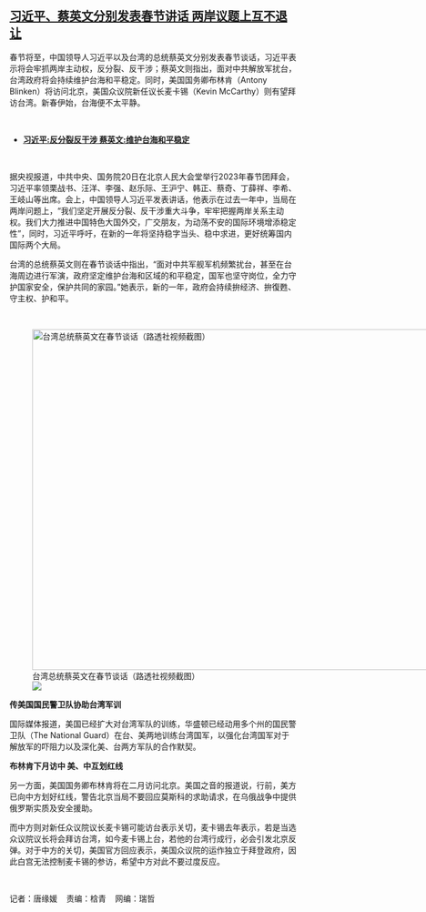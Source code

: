 <!--1674241017000-->
[习近平、蔡英文分别发表春节讲话  两岸议题上互不退让](https://www.rfa.org/mandarin/yataibaodao/gangtai/tj1-01202023104035.html)
------

<p>春节将至，中国领导人习近平以及台湾的总统蔡英文分别发表春节谈话，习近平表示将会牢抓两岸主动权，反分裂、反干涉；蔡英文则指出，面对中共解放军扰台，台湾政府将会持续维护台海和平稳定。同时，美国国务卿布林肯（Antony Blinken）将访问北京，美国众议院新任议长麦卡锡（Kevin McCarthy）则有望拜访台湾。新春伊始，台海便不太平静。</p><p><span class="result-title"> </span></p><ul><li><span class="result-title"><a class="state-published" href="https://www.rfa.org/mandarin/Xinwen/cmh2-01202023063942.html"><strong>习近平:反分裂反干涉 蔡英文:维护台海和平稳定</strong></a></span></li></ul><p><span class="result-title"> </span></p><p>据央视报道，中共中央、国务院20日在北京人民大会堂举行2023年春节团拜会，习近平率领栗战书、汪洋、李强、赵乐际、王沪宁、韩正、蔡奇、丁薛祥、李希、王岐山等出席。会上，中国领导人习近平发表讲话，他表示在过去一年中，当局在两岸问题上，“我们坚定开展反分裂、反干涉重大斗争，牢牢把握两岸关系主动权。我们大力推进中国特色大国外交，广交朋友，为动荡不安的国际环境增添稳定性”，同时，习近平呼吁，在新的一年将坚持稳字当头、稳中求进，更好统筹国内国际两个大局。</p><p>台湾的总统蔡英文则在春节谈话中指出，“面对中共军舰军机频繁扰台，甚至在台海周边进行军演，政府坚定维护台海和区域的和平稳定，国军也坚守岗位，全力守护国家安全，保护共同的家园。”她表示，新的一年，政府会持续拚经济、拚復甦、守主权、护和平。</p><p><span class="result-title"> </span></p><p><figure class="image-richtext image-inline captioned" style="width:1058px;"><img alt="台湾总统蔡英文在春节谈话（路透社视频截图）" height="599" src="https://www.rfa.org/mandarin/yataibaodao/gangtai/tj1-01202023104035.html/capture1.jpg/@@images/3bb847e0-5718-462f-8bf0-6d76c80798da.jpeg" title="Capture1.JPG" width="1058"/><figcaption class="image-caption">台湾总统蔡英文在春节谈话（路透社视频截图）</figcaption><small></small><div id="zoomattribute"><a data-caption="台湾总统蔡英文在春节谈话（路透社视频截图）" data-fancybox="" href="https://www.rfa.org/mandarin/yataibaodao/gangtai/tj1-01202023104035.html/capture1.jpg" id="single_image" title="台湾总统蔡英文在春节谈话（路透社视频截图）"><img src="/++plone++rfa-resources/img/icon-zoom.png"/></a></div></figure></p><p><strong>传美国国民警卫队协助台湾军训</strong></p><p>国际媒体报道，美国已经扩大对台湾军队的训练，华盛顿已经动用多个州的国民警卫队（The National Guard）在台、美两地训练台湾国军，以强化台湾国军对于解放军的吓阻力以及深化美、台两方军队的合作默契。</p><p><strong>布林肯下月访中 美、中互划红线</strong></p><p>另一方面，美国国务卿布林肯将在二月访问北京。美国之音的报道说，行前，美方已向中方划好红线，警告北京当局不要回应莫斯科的求助请求，在乌俄战争中提供俄罗斯实质及安全援助。</p><p>而中方则对新任众议院议长麦卡锡可能访台表示关切，麦卡锡去年表示，若是当选众议院议长将会拜访台湾，如今麦卡锡上台，若他的台湾行成行，必会引发北京反弹。对于中方的关切，美国官方回应表示，美国众议院的运作独立于拜登政府，因此白宫无法控制麦卡锡的参访，希望中方对此不要过度反应。</p><p><span class="result-title"> </span></p><p>记者：唐缘媛    责编：梒青    网编：瑞哲</p>
